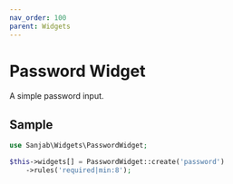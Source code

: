 ```yaml
---
nav_order: 100
parent: Widgets
---
```

# Password Widget

A simple password input.

## Sample
```php
use Sanjab\Widgets\PasswordWidget;

$this->widgets[] = PasswordWidget::create('password')
    ->rules('required|min:8');
```
